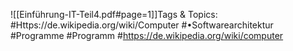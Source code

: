 
![[Einführung-IT-Teil4.pdf#page=1]]Tags & Topics:
   #Https://de.wikipedia.org/wiki/Computer
   #•Softwarearchitektur
   #Programme
   #Programm
   #https://de.wikipedia.org/wiki/computer